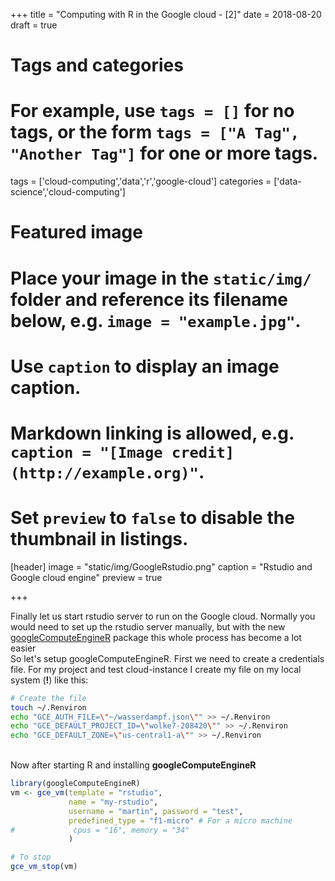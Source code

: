 +++
title = "Computing with R in the Google cloud - [2]"
date = 2018-08-20
draft = true

# Tags and categories
# For example, use `tags = []` for no tags, or the form `tags = ["A Tag", "Another Tag"]` for one or more tags.
tags = ['cloud-computing','data','r','google-cloud']
categories = ['data-science','cloud-computing']

# Featured image
# Place your image in the `static/img/` folder and reference its filename below, e.g. `image = "example.jpg"`.
# Use `caption` to display an image caption.
#   Markdown linking is allowed, e.g. `caption = "[Image credit](http://example.org)"`.
# Set `preview` to `false` to disable the thumbnail in listings.
[header]
image = "static/img/GoogleRstudio.png"
caption = "Rstudio and Google cloud engine"
preview = true

+++


Finally let us start rstudio server to run on the Google cloud. Normally you would need to set up the rstudio server manually, but with the new [googleComputeEngineR](https://cloudyr.github.io/googleComputeEngineR/index.html) package this whole process has become a lot easier
\
So let's setup googleComputeEngineR. First we need to create a credentials file. For my project and test cloud-instance I create my file on my local system (**!**) like this:
```bash
# Create the file
touch ~/.Renviron
echo "GCE_AUTH_FILE=\"~/wasserdampf.json\"" >> ~/.Renviron
echo "GCE_DEFAULT_PROJECT_ID=\"wolke7-208420\"" >> ~/.Renviron
echo "GCE_DEFAULT_ZONE=\"us-central1-a\"" >> ~/.Renviron

```
\
Now after starting R and installing **googleComputeEngineR**

```R
library(googleComputeEngineR)
vm <- gce_vm(template = "rstudio",
             name = "my-rstudio",
             username = "martin", password = "test",
             predefined_type = "f1-micro" # For a micro machine
#             cpus = "16", memory = "34"
             )

# To stop
gce_vm_stop(vm)

```
